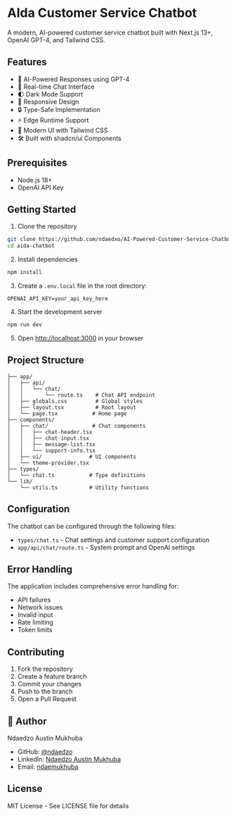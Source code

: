 # AIda Customer Service Chatbot

A modern, AI-powered customer service chatbot built with Next.js 13+, OpenAI GPT-4, and Tailwind CSS.

## Features

- 🤖 AI-Powered Responses using GPT-4
- 💬 Real-time Chat Interface
- 🌓 Dark Mode Support
- 📱 Responsive Design
- 🔒 Type-Safe Implementation
- ⚡ Edge Runtime Support
- 🎨 Modern UI with Tailwind CSS
- 🛠️ Built with shadcn/ui Components

## Prerequisites

- Node.js 18+
- OpenAI API Key

## Getting Started

1. Clone the repository
```bash
git clone https://github.com/ndaedxo/AI-Powered-Customer-Service-Chatbot.git
cd aida-chatbot
```

2. Install dependencies
```bash
npm install
```

3. Create a `.env.local` file in the root directory:
```env
OPENAI_API_KEY=your_api_key_here
```

4. Start the development server
```bash
npm run dev
```

5. Open [http://localhost:3000](http://localhost:3000) in your browser

## Project Structure

```
├── app/
│   ├── api/
│   │   └── chat/
│   │       └── route.ts    # Chat API endpoint
│   ├── globals.css         # Global styles
│   ├── layout.tsx          # Root layout
│   └── page.tsx           # Home page
├── components/
│   ├── chat/              # Chat components
│   │   ├── chat-header.tsx
│   │   ├── chat-input.tsx
│   │   ├── message-list.tsx
│   │   └── support-info.tsx
│   ├── ui/               # UI components
│   └── theme-provider.tsx
├── types/
│   └── chat.ts           # Type definitions
└── lib/
    └── utils.ts          # Utility functions
```

## Configuration

The chatbot can be configured through the following files:

- `types/chat.ts` - Chat settings and customer support configuration
- `app/api/chat/route.ts` - System prompt and OpenAI settings

## Error Handling

The application includes comprehensive error handling for:
- API failures
- Network issues
- Invalid input
- Rate limiting
- Token limits

## Contributing

1. Fork the repository
2. Create a feature branch
3. Commit your changes
4. Push to the branch
5. Open a Pull Request

## 👤 Author

Ndaedzo Austin Mukhuba
- GitHub: [@ndaedzo](https://github.com/ndaedxo)
- LinkedIn: [Ndaedzo Austin Mukhuba](https://linkedin.com/in/ndaedzo-mukhuba-71759033b)
- Email: [ndaemukhuba](ndaemukhuba@gmail.com)
## License

MIT License - See LICENSE file for details
